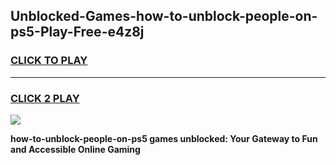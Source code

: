 
## Unblocked-Games-how-to-unblock-people-on-ps5-Play-Free-e4z8j
<h3>
<a href="https://premium76.site?title=how-to-unblock-people-on-ps5&ref=21A">CLICK TO PLAY</a></h3>
<hr>

<h3>
<a href="https://premium76.site?title=how-to-unblock-people-on-ps5&ref=21A">CLICK 2 PLAY</a>
  
</h3>

<a href="https://premium76.site?title=how-to-unblock-people-on-ps5&ref=21A"><img src="https://clearcache.store/games.png"></a>


**how-to-unblock-people-on-ps5 games unblocked: Your Gateway to Fun and Accessible Online Gaming**
